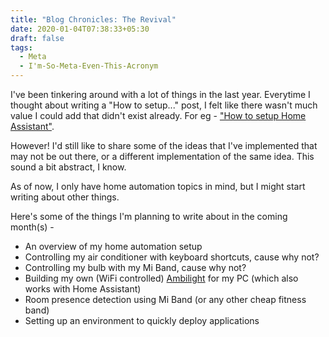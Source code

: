 ```yaml
---
title: "Blog Chronicles: The Revival"
date: 2020-01-04T07:38:33+05:30
draft: false
tags: 
  - Meta
  - I'm-So-Meta-Even-This-Acronym
---
```

I've been tinkering around with a lot of things in the last year. Everytime I thought about writing a "How to setup..." post, I felt like there wasn't much value I could add that didn't exist already. For eg - ["How to setup Home Assistant"](https://www.google.com/search?q=setup+home+assistant&oq=setup+home+assistant&aqs=chrome.0.0l8.3046j1j1&sourceid=chrome&ie=UTF-8).

However! I'd still like to share some of the ideas that I've implemented that may not be out there, or a different implementation of the same idea. This sound a bit abstract, I know. 

As of now, I only have home automation topics in mind, but I might start writing about other things.

Here's some of the things I'm planning to write about in the coming month(s) -

- An overview of my home automation setup
- Controlling my air conditioner with keyboard shortcuts, cause why not?
- Controlling my bulb with my Mi Band, cause why not?
- Building my own (WiFi controlled) [Ambilight](https://www.youtube.com/watch?v=PccI_pUTZXs) for my PC (which also works with Home Assistant)
- Room presence detection using Mi Band (or any other cheap fitness band)
- Setting up an environment to quickly deploy applications